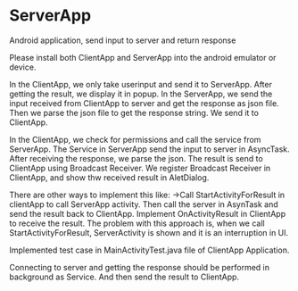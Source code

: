 # ServerApp
Android application, send input to server and return response

Please install both ClientApp and ServerApp into the android emulator or device.

In the ClientApp, we only take userinput and send it to ServerApp. After getting the result, we display it in popup.
In the ServerApp, we send the input received from ClientApp to server and get the response as json file. Then we parse the
json file to get the response string. We send it to ClientApp.


In the ClientApp, we check for permissions and call the service from ServerApp. The Service in ServerApp send the input to 
server in AsyncTask. After receiving the response, we parse the json. The result is send to ClientApp using Broadcast Receiver.
We register Broadcast Receiver in ClientApp, and show thw received result in AletDialog.

There are other ways to implement this like:
->Call StartActivityForResult in clientApp to call ServerApp activity. Then call the server in AsynTask and send the result
back to ClientApp. Implement OnActivityResult in ClientApp to receive the result. The problem with this approach is, when we 
call StartActivityForResult, ServerActivity is shown and it is an interruption in UI.

Implemented test case in MainActivityTest.java file of ClientApp Application.

Connecting to server and getting the response should be performed in background as Service. And then send the result to ClientApp.
